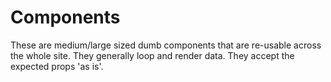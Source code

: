 # Components

These are medium/large sized dumb components that are re-usable across
the whole site. They generally loop and render data.
They accept the expected props 'as is'.
